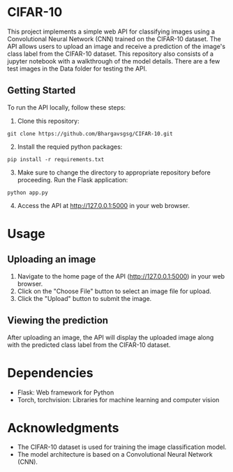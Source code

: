 
# CIFAR-10
This project implements a simple web API for classifying images using a Convolutional Neural Network (CNN) trained on the CIFAR-10 dataset. The API allows users to upload an image and receive a prediction of the image's class label from the CIFAR-10 dataset. This repository also consists of a jupyter notebook with a walkthrough of the model details. There are a few test images in the Data folder for testing the API.
## Getting Started
To run the API locally, follow these steps:

1. Clone this repository:
```
git clone https://github.com/Bhargavsgsg/CIFAR-10.git
```
2. Install the requied python packages:
```
pip install -r requirements.txt
```
3. Make sure to change the directory to appropriate repository before proceeding. Run the Flask application:
```
python app.py
```
4. Access the API at http://127.0.0.1:5000 in your web browser.
# Usage
## Uploading an image
1. Navigate to the home page of the API (http://127.0.0.1:5000) in your web browser.
2. Click on the "Choose File" button to select an image file for upload.
3. Click the "Upload" button to submit the image.
## Viewing the prediction
After uploading an image, the API will display the uploaded image along with the predicted class label from the CIFAR-10 dataset.

# Dependencies
* Flask: Web framework for Python
* Torch, torchvision: Libraries for machine learning and computer vision

# Acknowledgments
* The CIFAR-10 dataset is used for training the image classification model.
* The model architecture is based on a Convolutional Neural Network (CNN).
